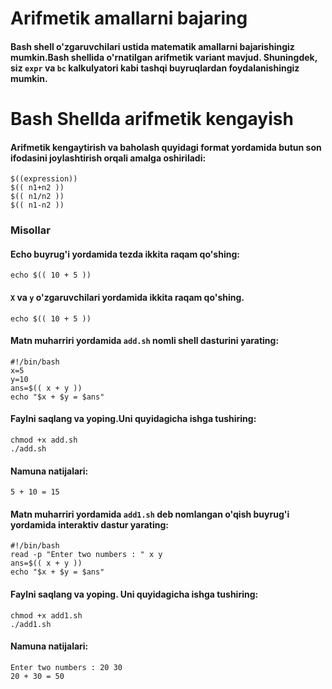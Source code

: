 # Arifmetik amallarni bajaring

#### Bash shell o'zgaruvchilari ustida matematik amallarni bajarishingiz mumkin.Bash shellida o'rnatilgan arifmetik variant mavjud. Shuningdek, siz ```expr``` va ```bc``` kalkulyatori kabi tashqi buyruqlardan foydalanishingiz mumkin.

# Bash Shellda arifmetik kengayish

#### Arifmetik kengaytirish va baholash quyidagi format yordamida butun son ifodasini joylashtirish orqali amalga oshiriladi:

```
$((expression))
$(( n1+n2 ))
$(( n1/n2 ))
$(( n1-n2 ))
```

### Misollar

#### Echo buyrug'i yordamida tezda ikkita raqam qo'shing:

```
echo $(( 10 + 5 ))

```

#### ```X``` va ```y``` o'zgaruvchilari yordamida ikkita raqam qo'shing.

```
echo $(( 10 + 5 ))
```

#### Matn muharriri yordamida ```add.sh``` nomli shell dasturini yarating:

```
#!/bin/bash
x=5
y=10
ans=$(( x + y ))
echo "$x + $y = $ans"
```

#### Faylni saqlang va yoping.Uni quyidagicha ishga tushiring:

```
chmod +x add.sh
./add.sh
```

#### Namuna natijalari:

```
5 + 10 = 15
```

#### Matn muharriri yordamida ```add1.sh``` deb nomlangan o'qish buyrug'i yordamida interaktiv dastur yarating:

```
#!/bin/bash
read -p "Enter two numbers : " x y
ans=$(( x + y ))
echo "$x + $y = $ans"
```

#### Faylni saqlang va yoping. Uni quyidagicha ishga tushiring:

```
chmod +x add1.sh
./add1.sh
```

#### Namuna natijalari:

```
Enter two numbers : 20 30
20 + 30 = 50
```